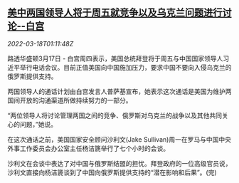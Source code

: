<!--1647567063000-->
[美中两国领导人将于周五就竞争以及乌克兰问题进行讨论--白宫](https://cn.reuters.com/article/usa-china-summit-0317-thur-idCNKCS2LF02P)
------

<div><i>2022-03-18T01:11:48Z</i></div><p>路透华盛顿3月17日 - 白宫周四表示，美国总统拜登将于周五与中国国家领导人习近平举行电话会议。目前正值美国向中国施加压力，要求中国不要向入侵乌克兰的俄罗斯提供支持。</p><p>两国领导人的通话计划由白宫发言人普萨基宣布，她表示这次通话是美国为维护两国间开放的沟通渠道所做持续努力的一部分。</p><p>“两位领导人将讨论管理两国之间的竞争、俄罗斯对乌克兰的战争以及其他共同关心的问题，”她说。</p><p>在这次通话之前，美国国家安全顾问沙利文(Jake Sullivan)周一在罗马与中国中央外事工作委员会办公室主任杨洁篪举行了七个小时的会谈。</p><p>沙利文在会谈中表达了对中国与俄罗斯结盟的担忧。拜登政府的一位高级官员说，沙利文直接向杨洁篪谈到了中国向俄罗斯提供支持的“潜在影响和后果”。(完)</p>
